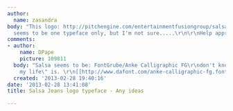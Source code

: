 ```yaml
---
author:
  name: zasandra
body: "This logo: http://pitchengine.com/entertainmentfusiongroup/salsajeansannouncesuslaunchofsalsafitsmylife\r\n\r\nIt
  seems to be one typeface only, but I'm not sure.....\r\n\r\nHelp appreciated.\r\nThx"
comments:
- author:
    name: DPape
    picture: 109811
  body: "Salsa seems to be: FontGrube/Anke Calligraphic FG\r\ndon't know what \"fits
    my life\" is. \r\n[[http://www.dafont.com/anke-calligraphic-fg.font]][img:sites/default/files/old-images/salsa1_4232.jpg]"
  created: '2013-02-28 19:40:16'
date: '2013-02-28 13:41:08'
title: Salsa Jeans logo typeface - Any ideas

---
```

